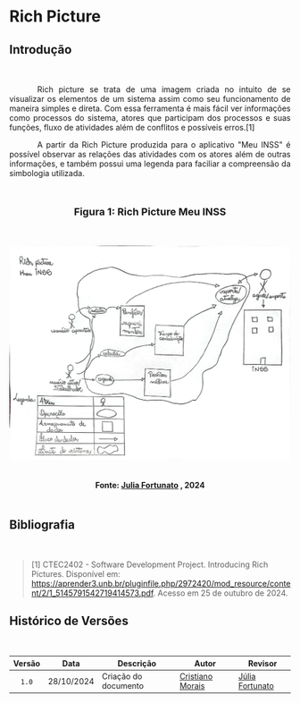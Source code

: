 # Rich Picture

## <p style="margin-bottom: 50px;">Introdução</p>

  <p style="text-align: justify; text-indent: 50px; margin-bottom: 10px;"> Rich picture se trata de uma imagem criada no intuito de se visualizar os elementos de um sistema assim como seu funcionamento de maneira simples e direta. Com essa ferramenta é mais fácil ver informações como processos do sistema, atores que participam dos processos e suas funções, fluxo de atividades além de conflitos e possíveis erros.[1]<br></p>
  <p style="text-align: justify; text-indent: 50px; margin-bottom: 50px;"> A partir da Rich Picture produzida para o aplicativo "Meu INSS" é possível observar as relações das atividades com os atores além de outras informações, e também possui uma legenda para faciliar a compreensão da simbologia utilizada. </p>

<div align="center">
  <font size="4"><p style="text-align: center; margin-bottom: 50px;"><b>Figura 1: Rich Picture Meu INSS</b></p></font>
</div>

<div align="center">
<img src="/imagens/RichPicture.jpeg" alt="Rich Picture do Meu INSS" style=" max-width: 100%; height: auto; margin-bottom: 20px;">
</div>
<div align="center">
<p style="text-align: center; margin-bottom: 50px;">
  <b>Fonte: <a href="https://github.com/julia-fortunato">Julia Fortunato</a> , 2024</b>
</p>
</div>


## <p style="margin-bottom: 50px;">Bibliografia</p>
>[1] CTEC2402 - Software Development Project. Introducing Rich Pictures. Disponível em: https://aprender3.unb.br/pluginfile.php/2972420/mod_resource/content/2/1_5145791542719414573.pdf. Acesso em 25 de outubro de 2024.

## <p style="margin-bottom: 50px;">Histórico de Versões</p>

| Versão | Data | Descrição | Autor | Revisor |
| :----: | ---- | --------- | ----- | ------- |
| `1.0`  |28/10/2024| Criação do documento | [Cristiano Morais](https://github.com/CristianoMoraiss) |[Júlia Fortunato](https://github.com/julia-fortunato)|


